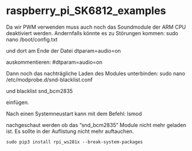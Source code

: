 # raspberry_pi_SK6812_examples

Da wir PWM verwenden muss auch noch das Soundmodule der ARM CPU deaktiviert werden. Andernfalls könnte es zu Störungen kommen:
sudo nano /boot/config.txt

und dort am Ende der Datei
dtparam=audio=on

auskommentieren:
#dtparam=audio=on

Dann noch das nachträgliche Laden des Modules unterbinden:
sudo nano /etc/modprobe.d/snd-blacklist.conf

und
blacklist snd_bcm2835

einfügen.

Nach einen Systemneustart kann mit dem Befehl:
lsmod

nachgeschaut werden ob das  “snd_bcm2835” Module nicht mehr geladen ist. Es sollte in der Auflistung nicht mehr auftauchen.

`sudo pip3 install rpi_ws281x --break-system-packages`
